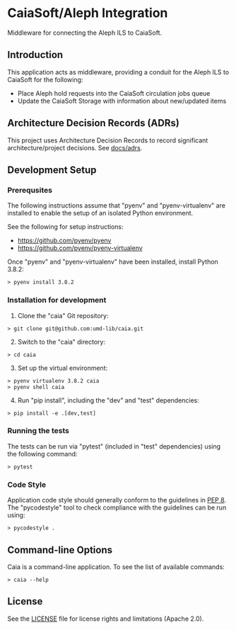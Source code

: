 # CaiaSoft/Aleph Integration

Middleware for connecting the Aleph ILS to CaiaSoft.

## Introduction

This application acts as middleware, providing a conduit for the Aleph ILS
to CaiaSoft for the following:

* Place Aleph hold requests into the CaiaSoft circulation jobs queue
* Update the CaiaSoft Storage with information about new/updated items

## Architecture Decision Records (ADRs)

This project uses Architecture Decision Records to record significant
architecture/project decisions. See [docs/adrs](docs/adr/).

## Development Setup

### Prerequsites

The following instructions assume that "pyenv" and "pyenv-virtualenv" are
installed to enable the setup of an isolated Python environment.

See the following for setup instructions:

* https://github.com/pyenv/pyenv
* https://github.com/pyenv/pyenv-virtualenv

Once "pyenv" and "pyenv-virtualenv" have been installed, install Python 3.8.2:

```
> pyenv install 3.8.2
```

### Installation for development 

1) Clone the "caia" Git repository:

```
> git clone git@github.com:umd-lib/caia.git
```

2) Switch to the "caia" directory:

```
> cd caia
```

3) Set up the virtual environment:

```
> pyenv virtualenv 3.8.2 caia
> pyenv shell caia
```

4) Run "pip install", including the "dev" and "test" dependencies:

```
> pip install -e .[dev,test]
```

### Running the tests

The tests can be run via "pytest" (included in "test" dependencies) using the
following command:

```
> pytest
```

### Code Style

Application code style should generally conform to the guidelines in
[PEP 8](https://www.python.org/dev/peps/pep-0008/). The "pycodestyle" tool
to check compliance with the guidelines can be run using:

```
> pycodestyle .
```

## Command-line Options

Caia is a command-line application. To see the list of available commands:

```
> caia --help
```

## License

See the [LICENSE](LICENSE.md) file for license rights and limitations
(Apache 2.0).
